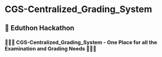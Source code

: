 # CGS-Centralized_Grading_System

## 🚀 Eduthon Hackathon 

### 👨🏻‍🎓 CGS-Centralized_Grading_System - One Place for all the Examination and Grading Needs 👩🏻‍🎓
